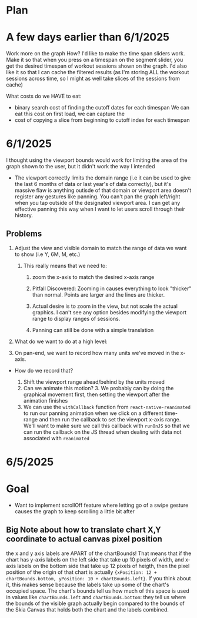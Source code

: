 # Plan

# A few days earlier than 6/1/2025

Work more on the graph
How?
I'd like to make the time span sliders work.
Make it so that when you press on a timespan on the segment slider, you get the desired timespan of workout sessions shown on the graph.
I'd also like it so that I can cache the filtered results (as I'm storing ALL the workout sessions across time, so I might as well take slices of the sessions from cache)

What costs do we HAVE to eat:

- binary search cost of finding the cutoff dates for each timespan
  We can eat this cost on first load, we can capture the
- cost of copying a slice from beginning to cutoff index for each timespan

# 6/1/2025

I thought using the viewport bounds would work for limiting the area of the graph shown to the user, but it didn't work the way I intended

- The viewport correctly limits the domain range (i.e it can be used to give the last 6 months of data or last year's of data correctly), but it's massive flaw is anything outisde of that domain or viewport area doesn't register any gestures like panning. You can't pan the graph left/right when you tap outside of the designated viewport area. I can get any effective panning this way when I want to let users scroll through their history.

## Problems

1. Adjust the view and visible domain to match the range of data we want to show (i.e Y, 6M, M, etc.)

   1. This really means that we need to:

      1. zoom the x-axis to match the desired x-axis range
      2. Pitfall Discovered: Zooming in causes everything to look "thicker" than normal. Points are larger and the lines are thicker.
      3. Actual desire is to zoom in the view, but not scale the actual graphics. I can't see any option besides modifying the viewport range to display ranges of sessions.

      4. Panning can still be done with a simple translation

2. What do we want to do at a high level:

3. On pan-end, we want to record how many units we've moved in the x-axis.

- How do we record that?

  1. Shift the viewport range ahead/behind by the units moved
  2. Can we animate this motion? 3. We probably can by doing the graphical movement first, then setting the viewport after the animation finishes
  3. We can use the `withCallback` function from `react-native-reanimated` to run our panning animation when we click on a different time-range and then run the callback to set the viewport x-axis range. We'll want to make sure we call this callback with `runOnJS` so that we can run the callback on the JS thread when dealing with data not associated with `reanimated`

# 6/5/2025

# Goal

- Want to implement scrollOff feature where letting go of a swipe gesture causes the graph to keep scrolling a little bit after

## Big Note about how to translate chart X,Y coordinate to actual canvas pixel position

the x and y axis labels are APART of the chartBounds! That means that if the chart has y-axis labels on the left side that take up 10 pixels of width, and x-axis labels on the bottom side that take up 12 pixels of heigth, then the pixel position of the origin of that chart is actually `{xPosition: 12 + chartBounds.bottom, yPosition: 10 + chartBounds.left}`. If you think about it, this makes sense because the labels take up some of the chart's occupied space. The chart's bounds tell us how much of this space is used in values like `chartBounds.left` and `chartBounds.bottom`: they tell us where the bounds of the visible graph actually begin compared to the bounds of the Skia Canvas that holds both the chart and the labels combined.
